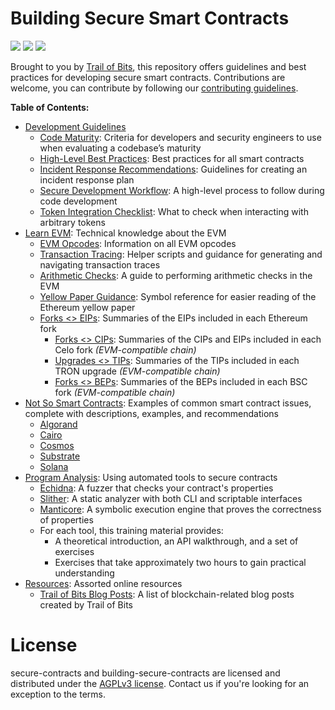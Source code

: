 # Building Secure Smart Contracts

![](https://github.com/crytic/building-secure-contracts/actions/workflows/slither.yml/badge.svg) ![](https://github.com/crytic/building-secure-contracts/actions/workflows/echidna.yml/badge.svg) ![](https://github.com/crytic/building-secure-contracts/actions/workflows/medusa.yml/badge.svg)

Brought to you by [Trail of Bits](https://www.trailofbits.com/), this repository offers guidelines and best practices for developing secure smart contracts. Contributions are welcome, you can contribute by following our [contributing guidelines](https://github.com/crytic/building-secure-contracts/blob/master/CONTRIBUTING.md).

**Table of Contents:**

- [Development Guidelines](./development-guidelines)
  - [Code Maturity](./development-guidelines/code_maturity.md): Criteria for developers and security engineers to use when evaluating a codebase’s maturity
  - [High-Level Best Practices](./development-guidelines/guidelines.md): Best practices for all smart contracts
  - [Incident Response Recommendations](./development-guidelines/incident_response.md): Guidelines for creating an incident response plan
  - [Secure Development Workflow](./development-guidelines/workflow.md): A high-level process to follow during code development
  - [Token Integration Checklist](./development-guidelines/token_integration.md): What to check when interacting with arbitrary tokens
- [Learn EVM](./learn_evm): Technical knowledge about the EVM
  - [EVM Opcodes](./learn_evm/evm_opcodes.md): Information on all EVM opcodes
  - [Transaction Tracing](./learn_evm/tracing.md): Helper scripts and guidance for generating and navigating transaction traces
  - [Arithmetic Checks](./learn_evm/arithmetic-checks.md): A guide to performing arithmetic checks in the EVM
  - [Yellow Paper Guidance](./learn_evm/yellow-paper.md): Symbol reference for easier reading of the Ethereum yellow paper
  - [Forks <> EIPs](./learn_evm/eips_forks.md): Summaries of the EIPs included in each Ethereum fork
    - [Forks <> CIPs](./learn_evm/cips_forks.md): Summaries of the CIPs and EIPs included in each Celo fork _(EVM-compatible chain)_
    - [Upgrades <> TIPs](./learn_evm/tips_upgrades.md): Summaries of the TIPs included in each TRON upgrade _(EVM-compatible chain)_
    - [Forks <> BEPs](./learn_evm/beps_forks.md): Summaries of the BEPs included in each BSC fork _(EVM-compatible chain)_
- [Not So Smart Contracts](./not-so-smart-contracts): Examples of common smart contract issues, complete with descriptions, examples, and recommendations
  - [Algorand](./not-so-smart-contracts/algorand)
  - [Cairo](./not-so-smart-contracts/cairo)
  - [Cosmos](./not-so-smart-contracts/cosmos)
  - [Substrate](./not-so-smart-contracts/substrate)
  - [Solana](./not-so-smart-contracts/solana)
- [Program Analysis](./program-analysis): Using automated tools to secure contracts
  - [Echidna](./program-analysis/echidna): A fuzzer that checks your contract's properties
  - [Slither](./program-analysis/slither): A static analyzer with both CLI and scriptable interfaces
  - [Manticore](./program-analysis/manticore): A symbolic execution engine that proves the correctness of properties
  - For each tool, this training material provides:
    - A theoretical introduction, an API walkthrough, and a set of exercises
    - Exercises that take approximately two hours to gain practical understanding
- [Resources](./resources): Assorted online resources
  - [Trail of Bits Blog Posts](./resources/tob_blogposts.md): A list of blockchain-related blog posts created by Trail of Bits

# License

secure-contracts and building-secure-contracts are licensed and distributed under the [AGPLv3 license](https://github.com/crytic/building-secure-contracts/blob/master/LICENSE). Contact us if you're looking for an exception to the terms.
